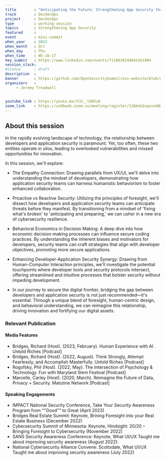```yaml
---
title        : "Anticipating the Future: Strengthening App Security through Developer-Centric Foresight"
track        : DevSecOps
project      : DevSecOps
type         : working-session
topics       : Strengthening App Security
featured     :
event        : mini-summit
when_year    : 2023
when_month   : Oct
when_day     : Thu
when_time    : WS-16-17
hey_summit   : https://www.linkedin.com/events/7110038244691451904
session_slack:
#status      : draft
description  :
banner       : https://github.com/OpenSecuritySummit/oss-website/blob/main/content/sessions/2023/mini-summits/Oct/banners/anticipate.jpg?raw=true
organizers   :
     - Jeremy Treadwell
   
     
youtube_link : https://youtu.be/tCU__lbR5u0
zoom_link    : https://us06web.zoom.us/meeting/register/tZAkde2uqzovGNy3yrnbvHfNIss-FuN6YyMn
---
```


## About this session
In the rapidly evolving landscape of technology, the relationship between developers and application security is paramount. Yet, too often, these two entities operate in silos, leading to overlooked vulnerabilities and missed opportunities for innovation.

In this session, we'll explore:

- The Empathy Connection: Drawing parallels from UX/UI, we'll delve into understanding the mindset of developers, demonstrating how application security teams can harness humanistic behaviorism to foster enhanced collaboration.

- Proactive vs Reactive Security: Utilizing the principles of foresight, we'll dissect how developers and application security teams can anticipate threats before they manifest. By transitioning from a mindset of 'fixing what's broken' to 'anticipating and preparing,' we can usher in a new era of cybersecurity resilience.

- Behavioral Economics in Decision Making: A deep dive into how economic decision-making processes can influence secure coding practices. By understanding the inherent biases and motivators for developers, security teams can craft strategies that align with developer objectives, promoting more secure applications.

- Enhancing Developer-Application Security Synergy: Drawing from Human-Computer Interaction principles, we'll investigate the potential touchpoints where developer tools and security protocols intersect, offering streamlined and intuitive processes that bolster security without impeding development.

- In our journey to secure the digital frontier, bridging the gap between developers and application security is not just recommended—it's essential. Through a unique blend of foresight, human-centric design, and behavioral understanding, we can reimagine this relationship, driving innovation and fortifying our digital assets.

### Relevant Publication
#### Media Features
- Bridges, Richard (Host). (2023, February). Human Experience with AI . Untold Riches [Podcast]
- Bridges, Richard (Host). (2022, August). Think Strongly, Attempt Fearlessly, and Accomplish Masterfully. Untold Riches [Podcast]
- Rogofsky, Phil (Host). (2022, May). The Intersection of Psychology & Technology. Fun with Maryland Stem Festival [Podcast]
- Marcelle, Carley (Host). (2020, March). Reimagine the Future of Data, Privacy + Security. Matutine Network [Podcast]

#### Speaking Engagements
- IMPACT National Security Conference, Take Your Security Awareness Program from ""Good"" to Great (April 2023)
- Bridges Real Estate Summit: Keynote, Brining Foresight into your Real Estate Business (December 2022)
- Cybersecurity Summit of Minnesota: Keynote, Hindsight: 20/20 – Bringing Foresight to Cybersecurity (November 2022)
- SANS Security Awareness Conference: Keynote, What UI/UX Taught me about improving security awareness (August 2022).
- National Cybersecurity Alliance Convene: Scottsdale, What UI/UX Taught me about improving security awareness (July 2022)
